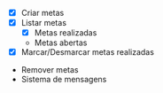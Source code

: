 - [x] Criar metas
- [x] Listar metas
    - [x] Metas realizadas
    - Metas abertas
- [x] Marcar/Desmarcar metas realizadas
- Remover metas
- Sistema de mensagens
